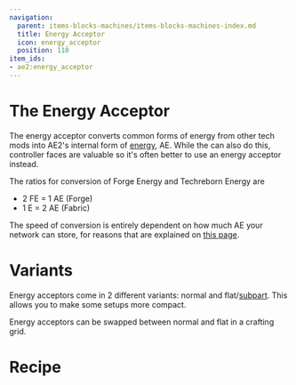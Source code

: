 ```yaml
---
navigation:
  parent: items-blocks-machines/items-blocks-machines-index.md
  title: Energy Acceptor
  icon: energy_acceptor
  position: 110
item_ids:
- ae2:energy_acceptor
---
```


# The Energy Acceptor

<BlockImage id="energy_acceptor" scale="8" />

The energy acceptor converts common forms of energy from other tech mods into AE2's internal form of [energy](../ae2-mechanics/energy.md),
AE. While the <ItemLink id="controller" /> can also do this, controller faces are valuable so it's often better to use an energy
acceptor instead.

The ratios for conversion of Forge Energy and Techreborn Energy are

*   2 FE = 1 AE (Forge)
*   1 E  = 2 AE (Fabric)

The speed of conversion is entirely dependent on how much AE your network can store, for reasons that are explained on
[this page](../ae2-mechanics/energy.md).

# Variants

Energy acceptors come in 2 different variants: normal and flat/[subpart](../ae2-mechanics/cable-subparts.md). This allows you to make some setups more compact.

Energy acceptors can be swapped between normal and flat in a crafting grid.

# Recipe

<RecipeFor id="energy_acceptor" />
